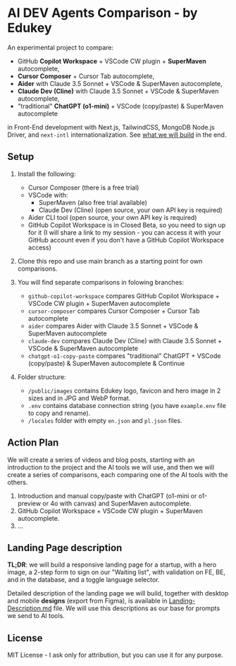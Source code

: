 # AI DEV Agents Comparison - by Edukey

An experimental project to compare:

- GitHub **Copilot Workspace** + VSCode CW plugin + **SuperMaven** autocomplete,
- **Cursor Composer** + Cursor Tab autocomplete,
- **Aider** with Claude 3.5 Sonnet + VSCode & SuperMaven autocomplete,
- **Claude Dev (Cline)** with Claude 3.5 Sonnet + VSCode & SuperMaven autocomplete,
- "traditional" **ChatGPT (o1-mini)** + VSCode (copy/paste) & SuperMaven autocomplete

in Front-End development with Next.js, TailwindCSS, MongoDB Node.js Driver, and `next-intl` internationalization. See [what we will build](#landing-page-description) in the end.

## Setup

1. Install the following:

   - Cursor Composer (there is a free trial)
   - VSCode with:
     - SuperMaven (also free trial available)
     - Claude Dev (Cline) (open source, your own API key is required)
   - Aider CLI tool (open source, your own API key is required)
   - GitHub Copilot Workspace is in Closed Beta, so you need to sign up for it (I will share a link to my session - you can access it with your GitHub account even if you don't have a GitHub Copilot Workspace access)

2. Clone this repo and use main branch as a starting point for own comparisons.
3. You will find separate comparisons in folowing branches:

   - `github-copilot-workspace` compares GitHub Copilot Workspace + VSCode CW plugin + SuperMaven autocomplete
   - `cursor-composer` compares Cursor Composer + Cursor Tab autocomplete
   - `aider` compares Aider with Claude 3.5 Sonnet + VSCode & SuperMaven autocomplete
   - `claude-dev` compares Claude Dev (Cline) with Claude 3.5 Sonnet + VSCode & SuperMaven autocomplete
   - `chatgpt-o1-copy-paste` compares "traditional" ChatGPT + VSCode (copy/paste) & SuperMaven autocomplete & Continue

4. Folder structure:
   - `/public/images` contains Edukey logo, favicon and hero image in 2 sizes and in JPG and WebP format.
   - `.env` contains database connection string (you have `example.env` file to copy and rename).
   - `/locales` folder with empty `en.json` and `pl.json` files.

## Action Plan

We will create a series of videos and blog posts, starting with an introduction to the project and the AI tools we will use, and then we will create a series of comparisons, each comparing one of the AI tools with the others.

1. Introduction and manual copy/paste with ChatGPT (o1-mini or o1-preview or 4o with canvas) and SuperMaven autocomplete.
2. GitHub Copilot Workspace + VSCode CW plugin + SuperMaven autocomplete.
3. ...

## Landing Page description

**TL;DR**: we will build a responsive landing page for a startup, with a hero image, a 2-step form to sign on our "Waiting list", with validation on FE, BE, and in the database, and a toggle language selector.

Detailed description of the landing page we will build, together with desktop and mobile **designs** (export from Figma), is available in [Landing-Description.md](Landing-Description.md) file. We will use this descriptions as our base for prompts we send to AI tools.

## License

MIT License - I ask only for attribution, but you can use it for any purpose.
